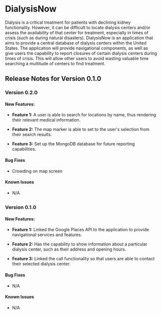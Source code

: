 # DialysisNow

Dialysis is a critical treatment for patients with declining kidney functionality. However, it can be difficult
to locate dialysis centers and/or assess the availability of that center for treatment, especially in times of crisis 
(such as during natural disasters). 
DialysisNow is an application that aims to provide a central database of
dialysis centers within the United States.
The application will provide navigational components, as well as give
users the capability to report closures of certain dialysis centers
during times of crisis. This will allow other users to avoid wasting
valuable time searching a multitude of centers to find treatment.

## Release Notes for Version 0.1.0

### Version 0.2.0
#### New Features:
* **Feature 1:** A user is able to search for locations by name, thus rendering their relevant medical information.

* **Feature 2:** The map marker is able to set to the user's selection from their search results.

* **Feature 3:** Set up the MongoDB database for future reporting capabilities.

#### Bug Fixes
* Crowding on map screen

#### Known Issues
* N/A

##

### Version 0.1.0
#### New Features:
* **Feature 1:** Linked the Google Places API to the application to provide
  navigational services and features.

* **Feature 2:** Has the capability to show information about a particular
  dialysis center, such as their address and opening hours.

* **Feature 3:** Linked the call functionality so that users are able to contact
  their selected dialysis center.

#### Bug Fixes
* N/A

#### Known Issues
* N/A
